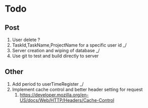 # Todo
## Post
1. User delete ?
2. TaskId,TaskName,ProjectName for a specific user id _/
3. Server creation and wiping of database _/
4. Use git to test and build directly to server

## Other
1. Add period to userTimeRegister _/
2. Implement cache control and better header setting for request
   1. https://developer.mozilla.org/en-US/docs/Web/HTTP/Headers/Cache-Control